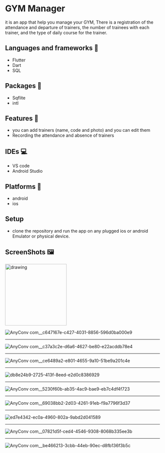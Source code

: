 # GYM Manager

it is an app that help you manage your GYM, There is a registration of the attendance and departure of trainers, the number of trainees with each trainer, and the type of daily course for the trainer.

## Languages and frameworks 📑
* Flutter 
* Dart
* SQL

## Packages 🔎
* Sqflite
* intl

## Features 🥇
* you can add trainers (name, code and photo) and you can edit them
* Recording the attendance and absence of trainers 
## IDEs 💻
* VS code
* Android Studio
## Platforms 📱
* android 
* ios
## Setup
* clone the repository and run the app on any plugged ios or android Emulator or physical device.
## ScreenShots 🖼️

<img src="https://user-images.githubusercontent.com/38363762/115417948-5a5e7300-a1f9-11eb-9774-8802f42f8da0.jpg" alt="drawing" width="200"/>

![AnyConv com__c647167e-c427-4031-8856-596d0ba000e9](https://user-images.githubusercontent.com/38363762/115417948-5a5e7300-a1f9-11eb-9774-8802f42f8da0.jpg )

-----------------------------------------------------------------------------------------------------------------------------------------------------------------------------------


![AnyConv com__c37a3c2e-d6a6-4627-be80-e22acddb78e4](https://user-images.githubusercontent.com/38363762/115417982-634f4480-a1f9-11eb-9d69-dbeb40eab1a8.jpg)

-----------------------------------------------------------------------------------------------------------------------------------------------------------------------------------

![AnyConv com__ce6489a2-e801-4655-9a10-51be9a201c4e](https://user-images.githubusercontent.com/38363762/115418334-b45f3880-a1f9-11eb-82a0-ab64eeeca82e.jpg)


-----------------------------------------------------------------------------------------------------------------------------------------------------------------------------------

![db8e24b9-2725-413f-8eed-e2d0c8386929](https://user-images.githubusercontent.com/38363762/115418422-c3de8180-a1f9-11eb-8ec4-868f367d6337.jpeg)



-----------------------------------------------------------------------------------------------------------------------------------------------------------------------------------

![AnyConv com__5230f60b-ab35-4ac9-bae9-eb7c4df4f723](https://user-images.githubusercontent.com/38363762/115418735-02743c00-a1fa-11eb-82d6-e5ea9ebd50b8.jpg)


-----------------------------------------------------------------------------------------------------------------------------------------------------------------------------------

![AnyConv com__69038bb2-2d03-4261-91eb-f9a7796f3d37](https://user-images.githubusercontent.com/38363762/115418760-0902b380-a1fa-11eb-87d8-5b81e0fdb0f3.jpg)


-----------------------------------------------------------------------------------------------------------------------------------------------------------------------------------

![ed7e4342-ec0a-4960-802a-9abd2d041589](https://user-images.githubusercontent.com/38363762/115418801-0f912b00-a1fa-11eb-8dc6-a0cd15493ebc.jpeg)


-----------------------------------------------------------------------------------------------------------------------------------------------------------------------------------

![AnyConv com__07821d5f-ced4-4546-9308-8068b335ee3b](https://user-images.githubusercontent.com/38363762/115418865-233c9180-a1fa-11eb-8a02-9f2e4fb0fb19.jpg)


-----------------------------------------------------------------------------------------------------------------------------------------------------------------------------------

![AnyConv com__be466213-3cbb-44eb-90ec-d8fb136f3b5c](https://user-images.githubusercontent.com/38363762/115418891-29cb0900-a1fa-11eb-942a-d50efa8d3f50.jpg)





